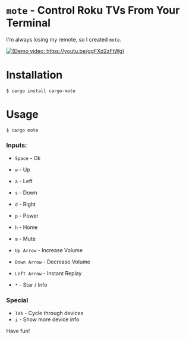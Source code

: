 # `mote` - Control Roku TVs From Your Terminal

I'm always losing my remote, so I created `mote`.

[![(Demo video: https://youtu.be/ggFXd2zFtWg)](http://img.youtube.com/vi/ggFXd2zFtWg/0.jpg)](http://www.youtube.com/watch?v=ggFXd2zFtWg "Mote: Control Roku TVs From Your Terminal!")

# Installation

```
$ cargo install cargo-mote
```

# Usage

```
$ cargo mote
```

### Inputs:
  - `Space` - Ok
  - `w` - Up
  - `a` - Left
  - `s` - Down
  - `d` - Right
  
  - `p` - Power
  - `h` - Home
  - `m` - Mute
  - `Up Arrow` - Increase Volume
  - `Down Arrow` - Decrease Volume
  - `Left Arrow` - Instant Replay
  - `*` - Star / Info

### Special
  - `Tab` - Cycle through devices
  - `i` - Show more device info

Have fun!